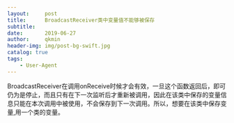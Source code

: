 ```yaml
---
layout:     post
title:      BroadcastReceiver类中变量值不能够被保存
subtitle:   
date:       2019-06-27
author:     qkmin
header-img: img/post-bg-swift.jpg
catalog: true
tags:
    - User-Agent
---
```


BroadcastReceiver在调用onReceive时候才会有效，一旦这个函数返回后，即可仍为是停止，而且只有在下一次监听后才重新被调用，因此在该类中保存的变量信息只能在本次调用中被使用，不会保存到下一次调用。所以，想要在该类中保存变量,用一个类的变量。

